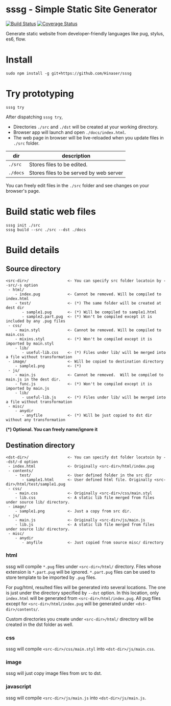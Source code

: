 # sssg - Simple Static Site Generator
<a href="https://travis-ci.org/Hinaser/sssg" target="_blank"><img src="https://travis-ci.org/Hinaser/sssg.svg" alt="Build Status"></a>
<a href="https://coveralls.io/github/Hinaser/sssg" target="_blank"><img src="https://coveralls.io/repos/github/Hinaser/sssg/badge.svg" alt="Coverage Status"></a>

Generate static website from developer-friendly languages like pug, stylus, es6, flow.

# Install
```
sudo npm install -g git+https://github.com/Hinaser/sssg
```

# Try prototyping
```
sssg try
```

After dispatching `sssg try`,
- Directories `./src` and `./dst` will be created at your working directory.
- Browser app will launch and open `./docs/index.html`.
- The web page in browser will be live-reloaded when you update files in `./src` folder. 

|dir|description|
|---|-----------|
|`./src`|Stores files to be edited.  |
|`./docs`|Stores files to be served by web server|

You can freely edit files in the `./src` folder and see changes on your browser's page.

# Build static web files
```
sssg init ./src
sssg build --src ./src --dst ./docs
```

# Build details
## Source directory
```
<src-dir>/                 <- You can specify src folder locatoin by --src/-s option
 - html/
    - index.pug            <- Cannot be removed. Will be compiled to index.html
    - test/                <- (*) The same folder will be created at dest dir
       - sample1.pug       <- (*) Will be compiled to sample1.html
       - sample2.part.pug  <- (*) Won't be compiled except it is included by any .pug files
 - css/
    - main.styl            <- Cannot be removed. Will be compiled to main.css
    - mixins.styl          <- (*) Won't be compiled except it is imported by main.styl
    - lib/
       - useful-lib.css    <- (*) Files under lib/ will be merged into a file without transformation
 - image/                  <- Will be copied to destination directory
    - sample1.png          <- (*) 
 - js/
    - main.js              <- Cannot be removed.  Will be compiled to main.js in the dest dir.
    - func.js              <- (*) Won't be compiled except it is imported by main.js
    - lib/
       - useful-lib.js     <- (*) Files under lib/ will be merged into a file without transformation
 - misc/
    - anydir
       - anyfile           <- (*) Will be just copied to dst dir without any transformation
```

__(*) Optional. You can freely name/ignore it__

## Destination directory
```
<dst-dir>/                 <- You can specify dst folder locatoin by --dst/-d option
 - index.html              <- Originally <src-dir>/html/index.pug
 - contents/
    - test/                <- User defined folder in the src dir
       - sample1.html      <- User defined html file. Originally <src-dir>/html/test/sample1.pug
 - css/
    - main.css             <- Originally <src-dir>/css/main.styl
    - lib.css              <- A static lib file merged from files under source lib/ directory.
 - image/
    - sample1.png          <- Just a copy from src dir.
 - js/
    - main.js              <- Originally <src-dir>/js/main.js
    - lib.js               <- A static lib file merged from files under source lib/ directory.
 - misc/
    - anydir
       - anyfile           <- Just copied from source misc/ directory
```

### html
sssg will compile `*.pug` files under `<src-dir>/html/` directory.
Files whose extension is `*.part.pug` will be ignored.
`*.part.pug` files can be used to store template to be imported by `.pug` files.

For pug/html, resulted files will be generated into several locations.
The one is just under the directory specified by `--dst` option.
In this location, only `index.html` will be generated from `<src-dir>/html/index.pug`.
All pug files except for `<src-dir>/html/index.pug` will be generated under `<dst-dir>/contents/`.

Custom directories you create under `<src-dir>/html/` directory will be created in the dst folder as well.

### css
sssg will compile `<src-dir>/css/main.styl` into `<dst-dir>/js/main.css`.

### image
sssg will just copy image files from src to dst.

### javascript
sssg will compile `<src-dir>/js/main.js` into `<dst-dir>/js/main.js`.
